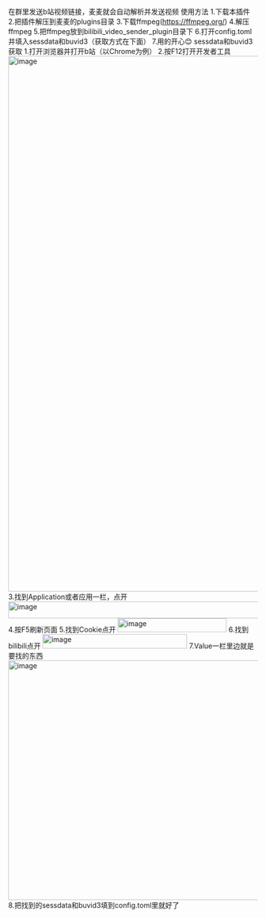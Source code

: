 在群里发送b站视频链接，麦麦就会自动解析并发送视频
使用方法
1.下载本插件
2.把插件解压到麦麦的plugins目录
3.下载ffmpeg(https://ffmpeg.org/)
4.解压ffmpeg
5.把ffmpeg放到bilibili_video_sender_plugin目录下
6.打开config.toml并填入sessdata和buvid3（获取方式在下面）
7.用的开心😊
sessdata和buvid3获取
1.打开浏览器并打开b站（以Chrome为例）
2.按F12打开开发者工具
<img width="1920" height="1080" alt="image" src="https://github.com/user-attachments/assets/d8b040de-a038-4772-b588-26df92d5ce73" />
3.找到Application或者应用一栏，点开
<img width="1054" height="34" alt="image" src="https://github.com/user-attachments/assets/0b8a5954-d6cd-47b6-95b9-126115203907" />
4.按F5刷新页面
5.找到Cookie点开
<img width="220" height="28" alt="image" src="https://github.com/user-attachments/assets/4dc9c217-f78d-4d68-bb00-71ace2d3381f" />
6.找到bilibili点开
<img width="292" height="29" alt="image" src="https://github.com/user-attachments/assets/d82e3b15-64cd-490b-8eea-c6258ca0f6e2" />
7.Value一栏里边就是要找的东西
<img width="714" height="483" alt="image" src="https://github.com/user-attachments/assets/607aa291-c927-4d00-8975-5e85fa0d1214" />
8.把找到的sessdata和buvid3填到config.toml里就好了





